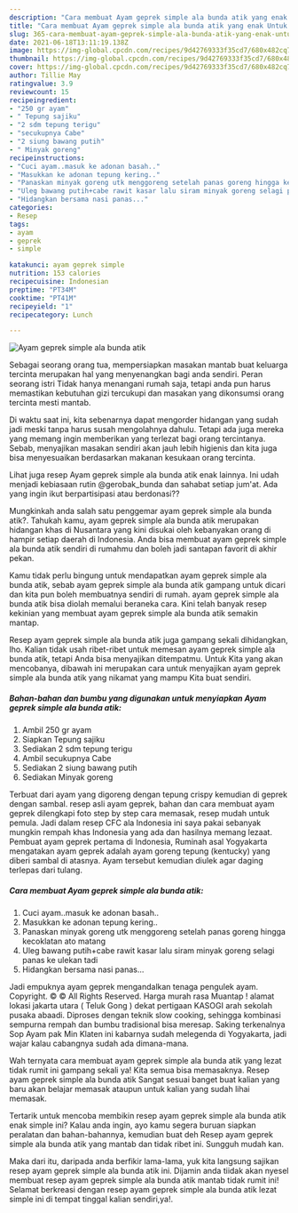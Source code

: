 ```yaml
---
description: "Cara membuat Ayam geprek simple ala bunda atik yang enak Untuk Jualan"
title: "Cara membuat Ayam geprek simple ala bunda atik yang enak Untuk Jualan"
slug: 365-cara-membuat-ayam-geprek-simple-ala-bunda-atik-yang-enak-untuk-jualan
date: 2021-06-18T13:11:19.138Z
image: https://img-global.cpcdn.com/recipes/9d42769333f35cd7/680x482cq70/ayam-geprek-simple-ala-bunda-atik-foto-resep-utama.jpg
thumbnail: https://img-global.cpcdn.com/recipes/9d42769333f35cd7/680x482cq70/ayam-geprek-simple-ala-bunda-atik-foto-resep-utama.jpg
cover: https://img-global.cpcdn.com/recipes/9d42769333f35cd7/680x482cq70/ayam-geprek-simple-ala-bunda-atik-foto-resep-utama.jpg
author: Tillie May
ratingvalue: 3.9
reviewcount: 15
recipeingredient:
- "250 gr ayam"
- " Tepung sajiku"
- "2 sdm tepung terigu"
- "secukupnya Cabe"
- "2 siung bawang putih"
- " Minyak goreng"
recipeinstructions:
- "Cuci ayam..masuk ke adonan basah.."
- "Masukkan ke adonan tepung kering.."
- "Panaskan minyak goreng utk menggoreng setelah panas goreng hingga kecoklatan ato matang"
- "Uleg bawang putih+cabe rawit kasar lalu siram minyak goreng selagi panas ke ulekan tadi"
- "Hidangkan bersama nasi panas..."
categories:
- Resep
tags:
- ayam
- geprek
- simple

katakunci: ayam geprek simple 
nutrition: 153 calories
recipecuisine: Indonesian
preptime: "PT34M"
cooktime: "PT41M"
recipeyield: "1"
recipecategory: Lunch

---
```



![Ayam geprek simple ala bunda atik](https://img-global.cpcdn.com/recipes/9d42769333f35cd7/680x482cq70/ayam-geprek-simple-ala-bunda-atik-foto-resep-utama.jpg)

Sebagai seorang orang tua, mempersiapkan masakan mantab buat keluarga tercinta merupakan hal yang menyenangkan bagi anda sendiri. Peran seorang istri Tidak hanya menangani rumah saja, tetapi anda pun harus memastikan kebutuhan gizi tercukupi dan masakan yang dikonsumsi orang tercinta mesti mantab.

Di waktu  saat ini, kita sebenarnya dapat mengorder hidangan yang sudah jadi meski tanpa harus susah mengolahnya dahulu. Tetapi ada juga mereka yang memang ingin memberikan yang terlezat bagi orang tercintanya. Sebab, menyajikan masakan sendiri akan jauh lebih higienis dan kita juga bisa menyesuaikan berdasarkan makanan kesukaan orang tercinta. 

Lihat juga resep Ayam geprek simple ala bunda atik enak lainnya. Ini udah menjadi kebiasaan rutin @gerobak_bunda dan sahabat setiap jum&#39;at. Ada yang ingin ikut berpartisipasi atau berdonasi??

Mungkinkah anda salah satu penggemar ayam geprek simple ala bunda atik?. Tahukah kamu, ayam geprek simple ala bunda atik merupakan hidangan khas di Nusantara yang kini disukai oleh kebanyakan orang di hampir setiap daerah di Indonesia. Anda bisa membuat ayam geprek simple ala bunda atik sendiri di rumahmu dan boleh jadi santapan favorit di akhir pekan.

Kamu tidak perlu bingung untuk mendapatkan ayam geprek simple ala bunda atik, sebab ayam geprek simple ala bunda atik gampang untuk dicari dan kita pun boleh membuatnya sendiri di rumah. ayam geprek simple ala bunda atik bisa diolah memalui beraneka cara. Kini telah banyak resep kekinian yang membuat ayam geprek simple ala bunda atik semakin mantap.

Resep ayam geprek simple ala bunda atik juga gampang sekali dihidangkan, lho. Kalian tidak usah ribet-ribet untuk memesan ayam geprek simple ala bunda atik, tetapi Anda bisa menyajikan ditempatmu. Untuk Kita yang akan mencobanya, dibawah ini merupakan cara untuk menyajikan ayam geprek simple ala bunda atik yang nikamat yang mampu Kita buat sendiri.

<!--inarticleads1-->

##### Bahan-bahan dan bumbu yang digunakan untuk menyiapkan Ayam geprek simple ala bunda atik:

1. Ambil 250 gr ayam
1. Siapkan  Tepung sajiku
1. Sediakan 2 sdm tepung terigu
1. Ambil secukupnya Cabe
1. Sediakan 2 siung bawang putih
1. Sediakan  Minyak goreng


Terbuat dari ayam yang digoreng dengan tepung crispy kemudian di geprek dengan sambal. resep asli ayam geprek, bahan dan cara membuat ayam geprek dilengkapi foto step by step cara memasak, resep mudah untuk pemula. Jadi dalam resep CFC ala Indonesia ini saya pakai sebanyak mungkin rempah khas Indonesia yang ada dan hasilnya memang lezaat. Pembuat ayam geprek pertama di Indonesia, Ruminah asal Yogyakarta mengatakan ayam geprek adalah ayam goreng tepung (kentucky) yang diberi sambal di atasnya. Ayam tersebut kemudian diulek agar daging terlepas dari tulang. 

<!--inarticleads2-->

##### Cara membuat Ayam geprek simple ala bunda atik:

1. Cuci ayam..masuk ke adonan basah..
1. Masukkan ke adonan tepung kering..
1. Panaskan minyak goreng utk menggoreng setelah panas goreng hingga kecoklatan ato matang
1. Uleg bawang putih+cabe rawit kasar lalu siram minyak goreng selagi panas ke ulekan tadi
1. Hidangkan bersama nasi panas...


Jadi empuknya ayam geprek mengandalkan tenaga pengulek ayam. Copyright. © © All Rights Reserved. Harga murah rasa Muantap ! alamat lokasi jakarta utara ( Teluk Gong ) dekat pertigaan KASOGI arah sekolah pusaka abaadi. Diproses dengan teknik slow cooking, sehingga kombinasi sempurna rempah dan bumbu tradisional bisa meresap. Saking terkenalnya Sop Ayam pak Min Klaten ini kabarnya sudah melegenda di Yogyakarta, jadi wajar kalau cabangnya sudah ada dimana-mana. 

Wah ternyata cara membuat ayam geprek simple ala bunda atik yang lezat tidak rumit ini gampang sekali ya! Kita semua bisa memasaknya. Resep ayam geprek simple ala bunda atik Sangat sesuai banget buat kalian yang baru akan belajar memasak ataupun untuk kalian yang sudah lihai memasak.

Tertarik untuk mencoba membikin resep ayam geprek simple ala bunda atik enak simple ini? Kalau anda ingin, ayo kamu segera buruan siapkan peralatan dan bahan-bahannya, kemudian buat deh Resep ayam geprek simple ala bunda atik yang mantab dan tidak ribet ini. Sungguh mudah kan. 

Maka dari itu, daripada anda berfikir lama-lama, yuk kita langsung sajikan resep ayam geprek simple ala bunda atik ini. Dijamin anda tiidak akan nyesel membuat resep ayam geprek simple ala bunda atik mantab tidak rumit ini! Selamat berkreasi dengan resep ayam geprek simple ala bunda atik lezat simple ini di tempat tinggal kalian sendiri,ya!.

